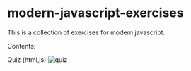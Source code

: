 # modern-javascript-exercises

This is a collection of exercises for modern javascript. 

Contents:

Quiz (html,js)
![quiz](quiz.gif)